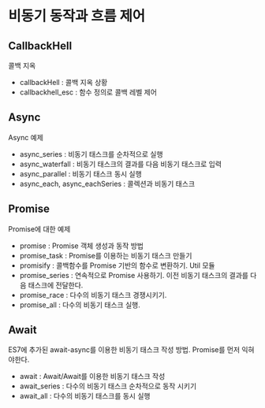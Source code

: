 # 비동기 동작과 흐름 제어

## CallbackHell
콜백 지옥
- callbackHell : 콜백 지옥 상황
- callbackhell_esc : 함수 정의로 콜백 레벨 제어

## Async
Async 예제
- async_series : 비동기 태스크를 순차적으로 실행
- async_waterfall : 비동기 태스크의 결과를 다음 비동기 태스크로 입력
- async_parallel : 비동기 태스크 동시 실행
- async_each, async_eachSeries : 콜렉션과 비동기 태스크

## Promise

Promise에 대한 예제

- promise : Promise 객체 생성과 동작 방법 
- promise_task : Promise를 이용하는 비동기 태스크 만들기
- promisify : 콜백함수를 Promise 기반의 함수로 변환하기. Util 모듈
- promise_series : 연속적으로 Promise 사용하기. 이전 비동기 태스크의 결과를 다음 태스크에 전달한다.
- promise_race : 다수의 비동기 태스크 경쟁시키기.
- promise_all : 다수의 비동기 태스크 실행.

## Await

ES7에 추가된 await-async를 이용한 비동기 태스크 작성 방법. Promise를 먼저 익혀야한다.

- await : Await/Await를 이용한 비동기 태스크 작성
- await_series : 다수의 비동기 태스크 순차적으로 동작 시키기
- await_all : 다수의 비동기 태스크를 동시 실행


